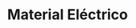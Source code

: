 ---
title: "Material Eléctrico"
url: /toluca-de-lerdo/material-electrico-calle-diana-laura-riojas/
shop: electrónica
---